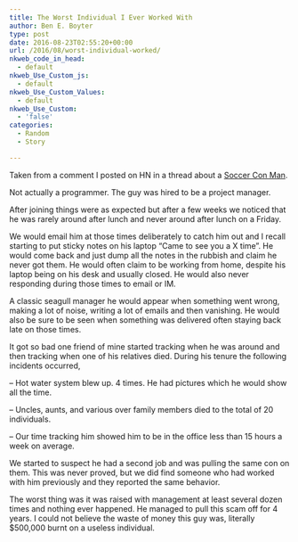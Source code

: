 ```yaml
---
title: The Worst Individual I Ever Worked With
author: Ben E. Boyter
type: post
date: 2016-08-23T02:55:20+00:00
url: /2016/08/worst-individual-worked/
nkweb_code_in_head:
  - default
nkweb_Use_Custom_js:
  - default
nkweb_Use_Custom_Values:
  - default
nkweb_Use_Custom:
  - 'false'
categories:
  - Random
  - Story

---
```

Taken from a comment I posted on HN in a thread about a [Soccer Con Man][1].

Not actually a programmer. The guy was hired to be a project manager.

After joining things were as expected but after a few weeks we noticed that he was rarely around after lunch and never around after lunch on a Friday.

We would email him at those times deliberately to catch him out and I recall starting to put sticky notes on his laptop &#8220;Came to see you a X time&#8221;. He would come back and just dump all the notes in the rubbish and claim he never got them. He would often claim to be working from home, despite his laptop being on his desk and usually closed. He would also never responding during those times to email or IM.

A classic seagull manager he would appear when something went wrong, making a lot of noise, writing a lot of emails and then vanishing. He would also be sure to be seen when something was delivered often staying back late on those times.

It got so bad one friend of mine started tracking when he was around and then tracking when one of his relatives died. During his tenure the following incidents occurred,

&#8211; Hot water system blew up. 4 times. He had pictures which he would show all the time.

&#8211; Uncles, aunts, and various over family members died to the total of 20 individuals.

&#8211; Our time tracking him showed him to be in the office less than 15 hours a week on average.

We started to suspect he had a second job and was pulling the same con on them. This was never proved, but we did find someone who had worked with him previously and they reported the same behavior.

The worst thing was it was raised with management at least several dozen times and nothing ever happened. He managed to pull this scam off for 4 years. I could not believe the waste of money this guy was, literally $500,000 burnt on a useless individual.

 [1]: https://news.ycombinator.com/item?id=12337073